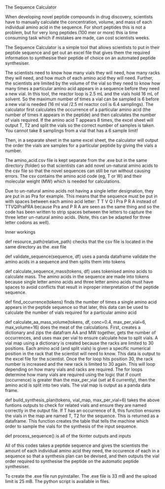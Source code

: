 The Sequence Calculator 

When developing novel peptide compounds in drug discovery, scientists have to manually calculate the concentration, volume, and mass of each individual amino acid in the sequence. For short peptides this is not a problem, but for very long peptides (100 mer or more) this ia time consuming task which if mistakes are made, can cost scientists weeks. 

The Sequence Calculator is a simple tool that allows scientists to put in their peptide sequence and get out an excel file that gives them the required information to synthesise their peptide of choice on an automated peptide synthesiser.

The scientists need to know how many vials they will need, how many racks they will need, and how much of each amino acid they will need. Further, the scientists are limited by the volume of the vial so they need to know how many times a particular amino acid appears in a sequence before they need a new vial. In this tool, the reactor loop is 2.5 mL and the vials hold 
16 mL of solvent. So the maximum number of times a vial can be sampled is 6 before a new vial is needed (16 ml vial /2.5 ml reactor coil is 6.4 samplings). The calculator first calculates the occurrence of a particular amino acid (the number of times it appears in the peptide) and then calculates the number of vials required. If the amino acid T appears 8 times, the excel sheet will output T, T2 and split the vials so the correct number of samples is taken. You cannot take 8 samplings from a vial that has a 6 sample limit!

Then, in a separate sheet in the same excel sheet, the calculator will output the order the vials are samples for a particular peptide by giving the vials a number. 

The amino_acid.csv file is kept separate from the .exe but in the same directory (folder) so that scientists can add novel un-natural amino acids to the csv file so that the novel sequences can still be run without causing errors. The csv contains the amino acid code (eg, T or W) and their molecular weight (MW) which is needed for calculations.

Due to un-natural amino acids not having a single letter designation, they are put in as Pra for example. This means that the sequence must be put in with spaces between each amino acid letter: T T V Q I Pra P R A instead of TTVQIPraPRA because Pra and P R A are seen as the same thing and so the code has been written to strip spaces between the letters to capture
the three letter un-natural amino acids. (Note, this can be adapted for three letter codons as well).

Inner workings

def resource_path(relative_path) checks that the csv file is located in the same directory as the .exe file

def validate_sequence(sequence, df) uses a panda dataframe validate the amino acids in a sequence and then splits them into tokens

def calculate_sequence_mass(tokens, df) uses tokenised amino acids to calculate mass. The amino acids in the sequence are made into tokens because single letter amino acids and three letter amino acids must have spaces to avoid conflicts that result in inproper interpretation of the peptide sequence.

def find_occurrence(tokens) finds the number of times a single amino acid appears in the peptide sequence so that later, this data can be used to calculate the number of vials required for a particular amino acid

def calculate_aa_mass_volume(tokens, df, conc=0.4, max_per_vial=6, max_volume=16) does the meat of the calculations. First, creates a dictionary and zips the datafram AA and MW together, gets the number of occurrences, and uses max per vial to ensure calculate how to split vials. A vial map using a dictionary is created because the racks are limited to 30 positions. Each amino acid (and split vials) is given a specific numerical position in the rack that the scientist will need to know. This data is output to the excel file for the scientist. Once the for loop hits position 30, the rack number is increased and the new rack is limited to 30 again. This will loop depending on how many vials and racks are required. The for loops determine how many vials are required using the logic that if count (occurrence) is greater than the max_per_vial (set at 6 currently), then the amino acid is split into two vials. The vial map is output as a panda data frame.

def build_synthesis_plan(tokens, vial_map, max_per_vial=6) takes the above funtions outputs to check for related vials and ensure they are named correctly in the output file. If T has an occurrence of 8, this function ensures the vials in the map are named T, T2 for the sequence. This is returned as a dataframe. This function creates the table that tells the machine which order to sample the vials for the synthesis of the input sequence. 

def process_sequence() is all of the tkinter outputs and inputs

All of this codes takes a peptide sequence and gives the scientists the amount of each individual amino acid they need, the occurence of each in a sequence so that a synthesis plan can be devised, and then outputs the vial order required to synthesise the peptide on the automatic peptide synthesiser. 

To create the .exe file run pyinstaller. The .exe file is 33 mB and the upload limit is 25 mB. The python script is available in files.
